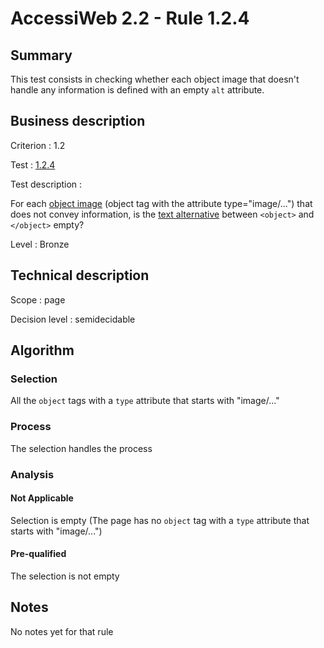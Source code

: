 # AccessiWeb 2.2 - Rule 1.2.4

## Summary

This test consists in checking whether each object image that doesn't handle any information is defined with an empty `alt` attribute.

## Business description

Criterion : 1.2

Test : [1.2.4](http://www.accessiweb.org/index.php/accessiweb-22-english-version.html#test-1-2-4)

Test description :

For each [object image](http://www.accessiweb.org/index.php/glossary-76.html#mImgObj)
(object tag with the attribute type="image/...") that does not convey information, is the [text alternative](http://www.accessiweb.org/index.php/glossary-76.html#mAltTexteImg)
between `<object>` and `</object>` empty?

Level : Bronze

## Technical description

Scope : page

Decision level :
semidecidable

## Algorithm

### Selection

All the `object` tags with a `type` attribute that starts with "image/..."

### Process

The selection handles the process

### Analysis

#### Not Applicable

Selection is empty (The page has no `object` tag with a `type` attribute that starts with "image/...")

#### Pre-qualified

The selection is not empty

## Notes

No notes yet for that rule
